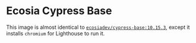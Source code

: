 # Ecosia Cypress Base

This image is almost identical to [`ecosiadev/cypress-base:10.15.3`](../cypress-base), except it installs `chromium` for Lighthouse to run it.
